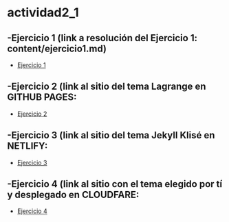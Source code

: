 # actividad2_1
## -Ejercicio 1 (link a resolución del Ejercicio 1: content/ejercicio1.md)

- [Ejercicio 1](actividad2_1/actividad1.md)

## -Ejercicio 2 (link al sitio del tema Lagrange en GITHUB PAGES:

- [Ejercicio 2](https://rodrigogcoll.github.io/Lagrange/)

## -Ejercicio 3 (link al sitio del tema Jekyll Klisé en NETLIFY:

- [Ejercicio 3](https://jekyll-klise123.netlify.app/)

## -Ejercicio 4 (link al sitio con el tema elegido por tí y desplegado en CLOUDFARE:

- [Ejercicio 4](https://jekyll-theme-chirpy-1fg.pages.dev/)
